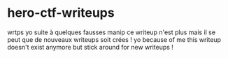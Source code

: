 # hero-ctf-writeups
wrtps
yo suite à quelques fausses manip ce writeup n'est plus mais il se peut que de nouveaux writeups soit crées !
yo because of me this writeup doesn't exist anymore but stick around for new writeups !
